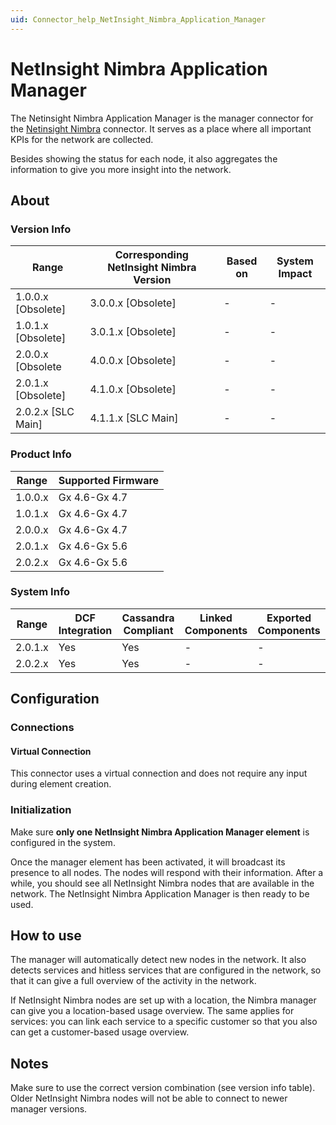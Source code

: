 ```yaml
---
uid: Connector_help_NetInsight_Nimbra_Application_Manager
---
```


# NetInsight Nimbra Application Manager

The Netinsight Nimbra Application Manager is the manager connector for the [Netinsight Nimbra](xref:Connector_help_NetInsight_Nimbra) connector. It serves as a place where all important KPIs for the network are collected.

Besides showing the status for each node, it also aggregates the information to give you more insight into the network.

## About

### Version Info

| **Range**            | **Corresponding NetInsight Nimbra Version** | **Based on** | **System Impact** |
|----------------------|---------------------------------------------|--------------|-------------------|
| 1.0.0.x \[Obsolete\] | 3.0.0.x \[Obsolete\]                        | \-           | \-                |
| 1.0.1.x \[Obsolete\] | 3.0.1.x \[Obsolete\]                        | \-           | \-                |
| 2.0.0.x \[Obsolete   | 4.0.0.x \[Obsolete\]                        | \-           | \-                |
| 2.0.1.x \[Obsolete\] | 4.1.0.x \[Obsolete\]                        | \-           | \-                |
| 2.0.2.x \[SLC Main\] | 4.1.1.x \[SLC Main\]                        | \-           | \-                |

### Product Info

| Range     | Supported Firmware     |
|-----------|------------------------|
| 1.0.0.x   | Gx 4.6-Gx 4.7          |
| 1.0.1.x   | Gx 4.6-Gx 4.7          |
| 2.0.0.x   | Gx 4.6-Gx 4.7          |
| 2.0.1.x   | Gx 4.6-Gx 5.6          |
| 2.0.2.x   | Gx 4.6-Gx 5.6          |

### System Info

| Range     | DCF Integration     | Cassandra Compliant     | Linked Components     | Exported Components     |
|-----------|---------------------|-------------------------|-----------------------|-------------------------|
| 2.0.1.x   | Yes                 | Yes                     | \-                    | \-                      |
| 2.0.2.x   | Yes                 | Yes                     | \-                    | \-                      |

## Configuration

### Connections

#### Virtual Connection

This connector uses a virtual connection and does not require any input during element creation.

### Initialization

Make sure **only one NetInsight Nimbra Application Manager element** is configured in the system.

Once the manager element has been activated, it will broadcast its presence to all nodes. The nodes will respond with their information. After a while, you should see all NetInsight Nimbra nodes that are available in the network. The NetInsight Nimbra Application Manager is then ready to be used.

## How to use

The manager will automatically detect new nodes in the network. It also detects services and hitless services that are configured in the network, so that it can give a full overview of the activity in the network.

If NetInsight Nimbra nodes are set up with a location, the Nimbra manager can give you a location-based usage overview.
The same applies for services: you can link each service to a specific customer so that you also can get a customer-based usage overview.

## Notes

Make sure to use the correct version combination (see version info table). Older NetInsight Nimbra nodes will not be able to connect to newer manager versions.
